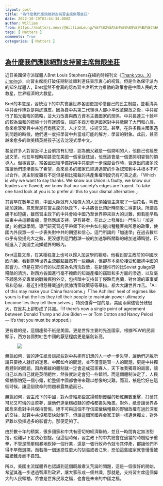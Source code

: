 ```yaml
---
layout: post
title: "為什麼我們應該絕對支持習主席無限坐莊"
date: 2022-10-20T03:44:34.000Z
author: William
from: https://matters.news/@WilliamLeung/%E7%82%BA%E4%BB%80%E9%BA%BC%E6%88%91%E5%80%91%E6%87%89%E8%A9%B2%E7%B5%95%E5%B0%8D%E6%94%AF%E6%8C%81%E7%BF%92%E4%B8%BB%E5%B8%AD%E7%84%A1%E9%99%90%E5%9D%90%E8%8E%8A-bafyreidw5kije3liz2iuumf4etmw42ar7um4zk72qn2ku2kpg3ovlke7uy
tags: [ Matters ]
comments: True
categories: [ Matters ]
---
```

<!--1666237474000-->
[為什麼我們應該絕對支持習主席無限坐莊](https://matters.news/@WilliamLeung/%E7%82%BA%E4%BB%80%E9%BA%BC%E6%88%91%E5%80%91%E6%87%89%E8%A9%B2%E7%B5%95%E5%B0%8D%E6%94%AF%E6%8C%81%E7%BF%92%E4%B8%BB%E5%B8%AD%E7%84%A1%E9%99%90%E5%9D%90%E8%8E%8A-bafyreidw5kije3liz2iuumf4etmw42ar7um4zk72qn2ku2kpg3ovlke7uy)
------

<div>
<p>近日美國保守派媒體人Bret Louis Stephens在紐約時報刊文《<a href="https://www.nytimes.com/2022/10/18/opinion/china-xi-jinping.html" rel="noopener noreferrer" target="_blank">Thank you，Xi Jinping</a>》，向習主席能打破任期制並順利連任表示衷心的祝賀。但是作為保守派內的知名媒體人，Bret當然不會真的認為習主席所大力推動的政策會是中國人民的大救星，世界經濟的大救星。</p><p>Bret的本意是，習統治下的中共會讓世界各國更加珍惜自己的民主制度，並看清與中共合作絕對是與虎謀皮。因為自中共第二代領導人鄧小平改革開放之後，中共實行了韜光養晦的策略，並大力改善與西方資本主義國家的關係。中共長達三十餘年的較為溫和的措施十分有迷惑性，讓許多西方發達國家對中共敞開了大門和心扉，愈來愈享受與中共進行商務交流，人才交流，技術交流。甚至，在許多民主國家遇到問題的時候，他們還一度把學習中共當成可能的解方，學習的對象。此前，甚至越來愈多的歐美精英將孩子送去沈浸式學中文。</p><p>甚至許多人對習近平上台前抱有幻想，認為他父親是一個開明的人，他自己也經歷過文革，他在年輕時期甚至在美國一個家庭住過，他應該會是一個更開明睿智的領導人。但事實是，當各國已經準備好與中共更進一步深度合作時，習退出的諸多政策讓他們逐漸喪失了希望。愈來愈多的國家已經通過習的作為認知到中共根本不可以合作，民主制度雖有不足但是相比獨裁的共產集權制度仍有可貴之處。「Which is why we want to say thanks. We know our Union is faulty; we know our leaders are flawed; we know that our society’s edges are frayed. To take one hard look at you is to prefer all this to your dismal alternative.」</p><p>其實早在數年之前，中國大陸就有人給偉大的人民領袖習主席取了一個花名，叫做總加速師。意思就是在習主席的執政下，中共將會比預計時間敗亡得更快。所謂長痛不如短痛，雖然習主政下的中共會給中國乃至世界帶來巨大的災難，但若能早點結束中共這顆毒瘤，當然應該支持。更有甚者，在此之上發展出一門名叫「加速學」的戲謔學問，專門研究習近平帶領下的中共如何提出種種匪夷所思的政策，使國內外民眾一步一步喪失對中共的期望和信心。這門所謂的「加速學」在過去數年似乎有發揚光大之勢，更沒想到這門戲謔一般的加速學所關聯的總加速師稱號，已經進入了美國主流媒體界的眼內。</p><p>Bret這篇文章，在某種程度上也可以歸入加速學的範疇。他看到習主政前的中國欣欣向榮，看到當時世界主流觀點雖然有一些顧慮，但卻基本樂於接受和擁抱中國的影響力。但是在習推行的以反腐為名清洗政敵，在新疆推行的比Soviet gulags更殘酷的清洗，對西方各國進行毫不掩飾的知識產權的竊取和多方面的滲透，以及毫不顧忌外交專業的戰狼瘋狗外交，包括暗中支持普丁侵略烏克蘭，對台灣的軍事威脅和恐嚇，最近引得怨聲載道的武肺清零政策等等舉措，都大大讓世界咋舌。「All of this may make your China fearsome.」「The Achilles’ heel of regimes like yours is that the lies they tell their people to maintain power ultimately become lies they tell themselves.」特別值得一提的是，美國兩黨儘管分歧很大，在反共上卻形成了共識。「If there’s now a single point of agreement between Donald Trump and Joe Biden — or Tom Cotton and Nancy Pelosi — it’s that you must be stopped.」</p><p>更有趣的是，這個趨勢不衹是美國，更是世界主要的先進國家。根據PEW的民調顯示，西方各國對紅色中國的厭惡程度更是屢創新高。</p><figure class="image"><img src="https://assets.matters.news/embed/fea42f3c-b0c3-4430-b26d-08e04cb3241a.jpeg" data-asset-id="fea42f3c-b0c3-4430-b26d-08e04cb3241a" referrerpolicy="no-referrer"><figcaption><span></span></figcaption></figure><p>無論如何，習的連任祇會讓那些對中共抱有幻想的人一步一步失望，讓他們逃脫所謂只要換人就好的迷思。中國如今的問題，並不僅僅是習一人的問題，更是中共獨裁體制的問題。因為獨裁的體制就一定會造成孤家寡人，天下唯我獨尊的局面，讓自己以為自己就是英明絕世，然後就註定會犯一些錯誤。而這個體制決定了，人民領袖哪怕犯一個小錯，給整個中國都會帶來難以想像的災難。而習，衹是恰好在這個時候，讓這個致命的問題暴露無遺而已。</p><p>無論如何，習主政下的中國，對內會給那些宣揚體制優越的粉紅無數重擊，打破其可悲又可憐的韭菜夢，讓他們連坐穩奴隸的資格都喪失殆盡。對外，祇會讓世界各國愈來愈對中共保持警惕，絕不可與這個不守信諾蠻橫粗暴的野蠻政權有過於深度的交往。就算中共沒那麼快就倒下，但讓這個黨國與金家王朝一樣遺世獨立，對外界難以發揮過多的影響力，那便足夠了。</p><p>由於數十年的積累，很多國家和中共有密切的經濟聯絡，並且一時間肯定無法割捨，也難以下定決心割捨。但這個時候，習主政下的中共總會在適當的時機給予重拳，不管是簡單粗暴地砍掉一個行業，還是一張行政命令就令其停產，都讓他們不得不早做選擇。而若換一個迷惑性更大的胡溫或者江朱，恐怕這些國家就會慢慢被繼續蠶食而不自知。</p><p>所以，美國主流媒體界也認識到這個既嚴肅又荒誕的問題，這是一個很好的開始，希望其進一步透過智庫到政界，讓大家形成一個共識。那就是，支持習主席這個偉大的人民領袖，將會是世界民眾之福，也會是未來的中國之福。</p>
</div>
